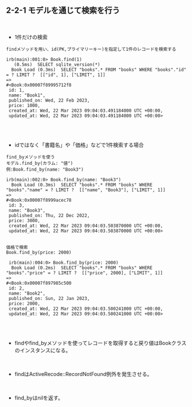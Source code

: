 ## 2-2-1 モデルを通じて検索を行う  
<br>

- 1件だけの検索  
```
findメソッドを用い、id(PK,プライマリーキー)を指定して1件のレコードを検索する

irb(main):001:0> Book.find(1)
   (0.5ms)  SELECT sqlite_version(*)
  Book Load (0.3ms)  SELECT "books".* FROM "books" WHERE "books"."id" = ? LIMIT ?  [["id", 1], ["LIMIT", 1]]
=> 
#<Book:0x00007f89995712f8
 id: 1,
 name: "Book1",
 published_on: Wed, 22 Feb 2023,
 price: 1000,
 created_at: Wed, 22 Mar 2023 09:04:03.491184000 UTC +00:00,
 updated_at: Wed, 22 Mar 2023 09:04:03.491184000 UTC +00:00>
```
<br>
<br>

- idではなく「書籍名」や「価格」などで1件検索する場合  
```
find_byメソッドを使う
モデル.find_by(カラム: "値")
例:Book.find_by(name: "Book3")

irb(main):002:0> Book.find_by(name: "Book3")
  Book Load (0.3ms)  SELECT "books".* FROM "books" WHERE "books"."name" = ? LIMIT ?  [["name", "Book3"], ["LIMIT", 1]]
=> 
#<Book:0x00007f8999acec78
 id: 3,
 name: "Book3",
 published_on: Thu, 22 Dec 2022,
 price: 3000,
 created_at: Wed, 22 Mar 2023 09:04:03.503870000 UTC +00:00,
 updated_at: Wed, 22 Mar 2023 09:04:03.503870000 UTC +00:00>


価格で検索
Book.find_by(price: 2000)

 irb(main):004:0> Book.find_by(price: 2000)
  Book Load (0.2ms)  SELECT "books".* FROM "books" WHERE "books"."price" = ? LIMIT ?  [["price", 2000], ["LIMIT", 1]]
=> 
#<Book:0x00007f897985c500
 id: 2,
 name: "Book2",
 published_on: Sun, 22 Jan 2023,
 price: 2000,
 created_at: Wed, 22 Mar 2023 09:04:03.500241000 UTC +00:00,
 updated_at: Wed, 22 Mar 2023 09:04:03.500241000 UTC +00:00>
```
<br>
<br>

- findやfind_byメソッドを使ってレコードを取得すると戻り値はBookクラスのインスタンスになる。    
<br>

- findはActiveRecode::RecordNotFound例外を発生させる。  
<br>

- find_byはnilを返す。  
<br>

